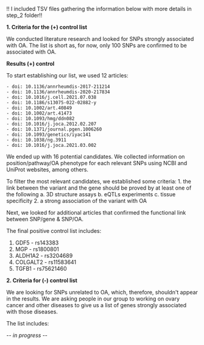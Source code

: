 !! I included TSV files gathering the information below with more details in step_2 folder!!

**1. Criteria for the (+) control list**

We conducted literature research and looked for SNPs strongly associated with OA. 
The list is short as, for now, only 100 SNPs are confirmed to be associated with OA.

**Results (+) control**

To start establishing our list, we used 12 articles: 

    - doi: 10.1136/annrheumdis-2017-211214
    - doi: 10.1136/annrheumdis-2020-217834
    - doi: 10.1016/j.cell.2021.07.038
    - doi: 10.1186/s13075-022-02882-y
    - doi: 10.1002/art.40849
    - doi: 10.1002/art.41473
    - doi: 10.1093/hmg/ddn082
    - doi: 10.1016/j.joca.2012.02.207
    - doi: 10.1371/journal.pgen.1006260
    - doi: 10.1093/genetics/iyac141
    - doi: 10.1038/ng.3911
    - doi: 10.1016/j.joca.2021.03.002

We ended up with 16 potential candidates. We collected information on position/pathway/OA phenotype for each relevant SNPs using NCBI and UniProt websites, among others.

To filter the most relevant candidates, we established some criteria:
    1. the link between the variant and the gene should be proved by at least one of the following
        a. 3D structure assays
        b. eQTLs experiments
        c. tissue specificity
    2. a strong association of the variant with OA 

Next, we looked for additional articles that confirmed the functional link between SNP/gene & SNP/OA.

The final positive control list includes:

1. GDF5 - rs143383
2. MGP - rs1800801
3. ALDH1A2 - rs3204689
4. COLGALT2 - rs11583641
5. TGFB1 - rs75621460 

**2. Criteria for (-) control list**

We are looking for SNPs unrelated to OA, which, therefore, shouldn't appear in the results.
We are asking people in our group to working on ovary cancer and other diseases to give us a list of genes strongly associated with those diseases. 

The list includes:

-- *in progress* --


